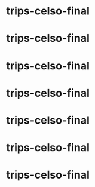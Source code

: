 # trips-celso-final
# trips-celso-final
# trips-celso-final
# trips-celso-final
# trips-celso-final
# trips-celso-final
# trips-celso-final
